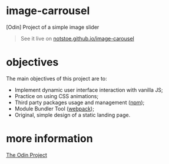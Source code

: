 # image-carrousel

[Odin] Project of a simple image slider

> See it live on [notstoe.github.io/image-carousel](https://notstoe.github.io/image-carousel/)

# objectives

The main objectives of this project are to:

- Implement dynamic user interface interaction with vanilla JS;
- Practice on using CSS animations;
- Third party packages usage and management ([npm](https://www.npmjs.com/));
- Module Bundler Tool ([webpack](https://webpack.github.io/));
- Original, simple design of a static landing page.

# more information

[The Odin Project](https://www.theodinproject.com/courses/javascript/lessons/dynamic-user-interface-interactions)
